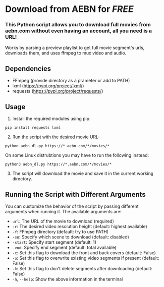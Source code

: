 # Download from AEBN for *FREE*

### This Python script allows you to download full movies from aebn.com without even having an account, all you need is a URL!  
Works by parsing a preview playlist to get full movie segment's urls, downloads them, and uses ffmpeg to mux video and audio.

## Dependencies

- FFmpeg (provide directory as a prameter or add to PATH)
- lxml (https://pypi.org/project/lxml/)
- requests (https://pypi.org/project/requests/)

## Usage

1. Install the required modules using pip:

```
pip install requests lxml
```
2. Run the script with the desired movie URL:
```
python aebn_dl.py https://*.aebn.com/*/movies/*
```
On some Linux distrubtions you may have to run the following instead:
```
python3 aebn_dl.py https://*.aebn.com/*/movies/*
```
3. The script will download the movie and save it in the current working directory.

## Running the Script with Different Arguments

You can customize the behavior of the script by passing different arguments when running it. The available arguments are:

- `url`: The URL of the movie to download (required)
- `-r`: The desired video resolution height (default: highest available)
- `-f`: FFmpeg directory (default: try to use PATH)
- `-sn`: Specify which scene to download (default: disabled)
- `-start`: Specify start segment (default: 1)
- `-end`: Specify end segment (default: total available)
- `-c`: Set this flag to download the front and back covers (default: False)
- `-o`: Set this flag to overwrite existing video segments if present (default: False)
- `-k`: Set this flag to don't delete segments after downloading (default: False)
- `-h`, `--help`: Show the above information in the terminal
